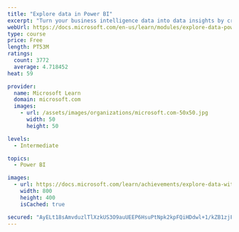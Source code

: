 ```yaml
---
title: "Explore data in Power BI"
excerpt: "Turn your business intelligence data into data insights by creating and configuring Power BI dashboards."
webUrl: https://docs.microsoft.com/en-us/learn/modules/explore-data-power-bi/
type: course
price: Free
length: PT53M
ratings:
  count: 3772
  average: 4.718452
heat: 59

provider:
  name: Microsoft Learn
  domain: microsoft.com
  images:
    - url: /assets/images/organizations/microsoft.com-50x50.jpg
      width: 50
      height: 50

levels:
  - Intermediate

topics:
  - Power BI

images:
  - url: https://docs.microsoft.com/learn/achievements/explore-data-with-power-bi-desktop-social.png
    width: 800
    height: 400
    isCached: true

secured: "AyELt18sAmvduzlTlXzkUS3O9auUEEP6HsuPtNpk2kpFQiHDdwl+1/kZB1zjF6pvNboMeRSIId0Uz7XZg1T+3gXQhHd2Y0EH0s9PLrhsqWMHe+8gIyabjtubWPLsjvNqEnMQ92NSjwqJR6bg1xfqElrhi1V7pQc3Nry4ivC0v8c0AKy58+50yeTNYs2z9BX9Qn6QSQUZ/1VuYxvjdgT2rlz25IYHSXVJ+GKppZJc4R8dHbXq5UJPhF04APgOL/vsE6eua2dfW+Bej1e5V93yURLOZ9Yxq/izpc2qUWxlyBCxcpgQDf/+B+nLAAPh339YW9AIexfk62MpVPnN+9ufR9Nca+or8QAAHGqcnqeaRuldBKu8QIt7zhVGPc6cy/w9zJ7BXmomUgZfMLe0p3lJknmzTNo1AL3tHaTenxQQog8=;aFow+AJOiQ9kyD+AkBjxug=="
---
```


